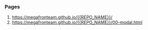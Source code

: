 ### Pages

1. <https://megafronteam.github.io/{{REPO_NAME}}/>
2. <https://megafronteam.github.io/{{REPO_NAME}}/00-modal.html>
